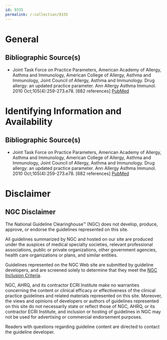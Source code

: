 ```yaml
---
id: 9335
permalink: /:collection/9335
---
```


# General

## Bibliographic Source(s)

- Joint Task Force on Practice Parameters, American Academy of Allergy, Asthma and Immunology, American College of Allergy, Asthma and Immunology, Joint Council of Allergy, Asthma and Immunology. Drug allergy: an updated practice parameter. Ann Allergy Asthma Immunol. 2010 Oct;105(4):259-273.e78. [682 references] [ PubMed ](http://www.ncbi.nlm.nih.gov/entrez/query.fcgi?cmd=Retrieve&db=pubmed&dopt=Abstract&list_uids=20934625)

# Identifying Information and Availability

## Bibliographic Source(s)

- Joint Task Force on Practice Parameters, American Academy of Allergy, Asthma and Immunology, American College of Allergy, Asthma and Immunology, Joint Council of Allergy, Asthma and Immunology. Drug allergy: an updated practice parameter. Ann Allergy Asthma Immunol. 2010 Oct;105(4):259-273.e78. [682 references] [ PubMed ](http://www.ncbi.nlm.nih.gov/entrez/query.fcgi?cmd=Retrieve&db=pubmed&dopt=Abstract&list_uids=20934625)

# Disclaimer

## NGC Disclaimer

The National Guideline Clearinghouse™ (NGC) does not develop, produce, approve, or endorse the guidelines represented on this site.

All guidelines summarized by NGC and hosted on our site are produced under the auspices of medical specialty societies, relevant professional associations, public or private organizations, other government agencies, health care organizations or plans, and similar entities.

Guidelines represented on the NGC Web site are submitted by guideline developers, and are screened solely to determine that they meet the [NGC Inclusion Criteria](/help-and-about/summaries/inclusion-criteria).

NGC, AHRQ, and its contractor ECRI Institute make no warranties concerning the content or clinical efficacy or effectiveness of the clinical practice guidelines and related materials represented on this site. Moreover, the views and opinions of developers or authors of guidelines represented on this site do not necessarily state or reflect those of NGC, AHRQ, or its contractor ECRI Institute, and inclusion or hosting of guidelines in NGC may not be used for advertising or commercial endorsement purposes.

Readers with questions regarding guideline content are directed to contact the guideline developer.

